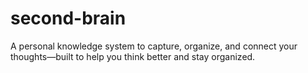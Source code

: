 # second-brain
A personal knowledge system to capture, organize, and connect your thoughts—built to help you think better and stay organized.
